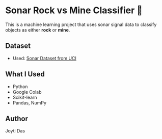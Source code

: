 # Sonar Rock vs Mine Classifier 🤖

This is a machine learning project that uses sonar signal data to classify objects as either **rock** or **mine**.

## Dataset
- Used: [Sonar Dataset from UCI](https://archive.ics.uci.edu/ml/datasets/connectionist+bench+(sonar,+mines+vs.+rocks))

## What I Used
- Python
- Google Colab
- Scikit-learn
- Pandas, NumPy


## Author
Joyti Das 


